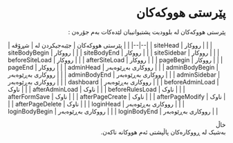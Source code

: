 <div dir="rtl">

# پێرستی هووکەکان
<!-- position: 2 -->

پێرستی هووکەکان لە بلوودیت پشتیوانییان لێدەکات بەم جۆرەن :
</div>

| پێرستی هووکەکان 			| جێبەجیکردن لە 		| شڕۆڤە						|
| |--|--|
| siteHead 			| رووکار 		|						|
| siteBodyBegin 		| رووکار 		|						|
| siteBodyEnd 			| رووکار 		|						|
| siteSidebar			| رووکار			|						|
| beforeSiteLoad		| رووکار			|						|
| afterSiteLoad			| رووکار			|						|
| pageBegin			| رووکار			|						|
| pageEnd			| رووکار			|						|
| adminHead			| رووکاری بەڕێوەبەر		|						|
| adminBodyBegin		| رووکاری بەڕێوەبەر		|						|
| adminBodyEnd			| رووکاری بەڕێوەبەر		|						|
| adminSidebar			| رووکاری بەڕێوەبەر		|						|
| dashboard			| رووکاری بەڕێوەبەر	|						|
| beforeAdminLoad		| ناوک			|						|
| afterAdminLoad		| ناوک			|						|
| beforeRulesLoad		| ناوک			|						|
| afterFormSave			| ناوک			|						|
| afterPageCreate		| ناوک			|						|
| afterPageModify		| ناوک			|						|
| afterPageDelete		| ناوک			|						|
| loginHead			| رووکاری بەڕێوەبەر		|						|
| loginBodyBegin		| رووکاری بەڕێوەبەر		|						|
| loginBodyEnd			| رووکاری بەڕێوەبەر		|						|

<div dir="rtl">
<div class="note">
<div class="title">خاڵ</div>
بەشیک لە ڕووکارەکان پاڵپشتی ئەم هووکانە ناکەن.
</div>
</div>

